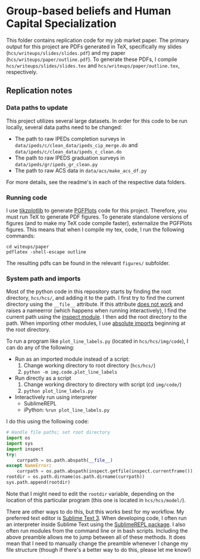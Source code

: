 # Group-based beliefs and Human Capital Specialization 

This folder contains replication code for my job market paper. 
The primary output for this project are PDFs generated in TeX, specifically my slides (`hcs/writeups/slides/slides.pdf`) and my paper (`hcs/writeups/paper/outline.pdf`). 
To generate these PDFs, I compile  `hcs/writeups/slides/slides.tex` and `hcs/writeups/paper/outline.tex`, respectively.

## Replication notes

### Data paths to update

This project utilizes several large datasets. 
In order for this code to be run locally, several data paths need to be changed:
* The path to raw IPEDs completion surveys in `data/ipeds/c/clean_data/ipeds_cip_merge.do` and `data/ipeds/c/clean_data/ipeds_c_clean.do`
* The path to raw IPEDS graduation surveys in `data/ipeds/gr/ipeds_gr_clean.py`
* The path to raw ACS data in `data/acs/make_acs_df.py`

For more details, see the readme's in each of the respective data folders.

### Running code

I use [tikzplotlib](https://github.com/nschloe/tikzplotlib) to generate [PGFPlots](http://pgfplots.sourceforge.net/) code for this project.
Therefore, you must run TeX to generate PDF figures. 
To generate standalone versions of figures (and to make my TeX code compile faster), externalize the PGFPlots figures.
This means that when I compile my tex, code, I run the following commands:
```shell
cd witeups/paper
pdflatex -shell-escape outline
```
The resulting pdfs can be found in the relevant `figures/` subfolder. 

### System path and imports

Most of the python code in this repository starts by finding the root directory, `hcs/hcs/`, and adding it to the path.
I first try to find the current directory using the `__file__` attribute.
If this attribute [does not work](https://stackoverflow.com/questions/2292703/how-can-i-get-the-executables-current-directory-in-py2exe) and raises a nameerror (which happens when running interactively), I find the current path using the [inspect module](https://stackoverflow.com/questions/714063/importing-modules-from-parent-folder/11158224#11158224). 
I then add the root directory to the path.
When importing other modules, I use [absolute imports](https://chrisyeh96.github.io/2017/08/08/definitive-guide-python-imports.html#absolute-vs-relative-import) beginning at the root directory.

To run a program like `plot_line_labels.py` (located in `hcs/hcs/img/code`), I can do any of the following:
* Run as an imported module instead of a script:
    1. Change working directory to root directory (`hcs/hcs/`)
    2. `python -m img.code.plot_line_labels`
* Run directly as a script
    1. Change working directory to directory with script (cd `img/code/`)
    2. `python plot_line_labels.py`
* Interactively run using interpreter
    * SublimeREPL
    * iPython: `%run plot_line_labels.py`

I do this using the following code:
```python
# Handle file paths; set root directory
import os
import sys
import inspect
try:
    currpath = os.path.abspath(__file__)
except NameError:
    currpath = os.path.abspath(inspect.getfile(inspect.currentframe()))
rootdir = os.path.dirname(os.path.dirname(currpath))
sys.path.append(rootdir)
```
Note that I might need to edit the `rootdir` variable, depending on the location of this particular program (this one is located in `hcs/hcs/model/`).

There are other ways to do this, but this works best for my workflow. 
My preferred text editor is [Sublime Text 3](https://www.sublimetext.com/3). 
When developing code, I often run an interpreter inside Sublime Text using the [SublimeREPL package](https://packagecontrol.io/packages/SublimeREPL).
I also often run modules from the command line or in bash scripts. 
Including the above preamble allows me to jump between all of these methods.
It does mean that I need to manually change the preamble whenever I change my file structure (though if there's a better way to do this, please let me know!)
